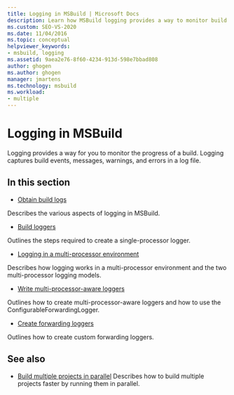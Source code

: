 ```yaml
---
title: Logging in MSBuild | Microsoft Docs
description: Learn how MSBuild logging provides a way to monitor build progress by capturing build events, messages, warnings, and errors in a log file.
ms.custom: SEO-VS-2020
ms.date: 11/04/2016
ms.topic: conceptual
helpviewer_keywords:
- msbuild, logging
ms.assetid: 9aea2e76-8f60-4234-913d-598e7bbad808
author: ghogen
ms.author: ghogen
manager: jmartens
ms.technology: msbuild
ms.workload:
- multiple
---
```

# Logging in MSBuild

Logging provides a way for you to monitor the progress of a build. Logging captures build events, messages, warnings, and errors in a log file.

## In this section

- [Obtain build logs](../msbuild/obtaining-build-logs-with-msbuild.md)

 Describes the various aspects of logging in MSBuild.

- [Build loggers](../msbuild/build-loggers.md)

 Outlines the steps required to create a single-processor logger.

- [Logging in a multi-processor environment](../msbuild/logging-in-a-multi-processor-environment.md)

 Describes how logging works in a multi-processor environment and the two multi-processor logging models.

- [Write multi-processor-aware loggers](../msbuild/writing-multi-processor-aware-loggers.md)

 Outlines how to create multi-processor-aware loggers and how to use the ConfigurableForwardingLogger.

- [Create forwarding loggers](../msbuild/creating-forwarding-loggers.md)

 Outlines how to create custom forwarding loggers.

## See also

- [Build multiple projects in parallel](../msbuild/building-multiple-projects-in-parallel-with-msbuild.md)
 Describes how to build multiple projects faster by running them in parallel.
